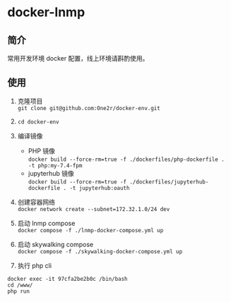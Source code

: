 # docker-lnmp

## 简介
常用开发环境 docker 配置，线上环境请斟酌使用。

## 使用

1. 克隆项目  
```git clone git@github.com:One2r/docker-env.git```  

2. ```cd docker-env```

2. 编译镜像  
    - PHP 镜像  
    ```docker build --force-rm=true -f ./dockerfiles/php-dockerfile . -t php:my-7.4-fpm```
    - jupyterhub 镜像  
    ```docker build --force-rm=true -f ./dockerfiles/jupyterhub-dockerfile . -t jupyterhub:oauth```

3. 创建容器网络   
```docker network create --subnet=172.32.1.0/24 dev```

4. 启动 lnmp compose  
```docker compose -f ./lnmp-docker-compose.yml up```

5. 启动 skywalking compose  
```docker compose -f ./skywalking-docker-compose.yml up```

6. 执行 php cli   
```
docker exec -it 97cfa2be2b0c /bin/bash 
cd /www/
php run
```
